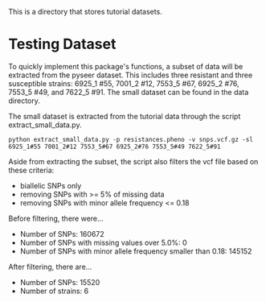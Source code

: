 This is a directory that stores tutorial datasets.

# Testing Dataset

To quickly implement this package's functions, a subset of data will be extracted from the pyseer dataset. This includes three resistant and three susceptible strains: 6925_1 #55, 7001_2 #12, 7553_5 #67, 6925_2 #76, 7553_5 #49, and 7622_5 #91. The small dataset can be found in the data directory.

The small dataset is extracted from the tutorial data through the script extract_small_data.py. 

```
python extract_small_data.py -p resistances.pheno -v snps.vcf.gz -sl 6925_1#55 7001_2#12 7553_5#67 6925_2#76 7553_5#49 7622_5#91
```

Aside from extracting the subset, the script also filters the vcf file based on these criteria:
- biallelic SNPs only
- removing SNPs with >= 5% of missing data
- removing SNPs with minor allele frequency <= 0.18

Before filtering, there were...
- Number of SNPs: 160672
- Number of SNPs with missing values over 5.0%: 0
- Number of SNPs with minor allele frequency smaller than 0.18: 145152

After filtering, there are...
- Number of SNPs: 15520
- Number of strains: 6


